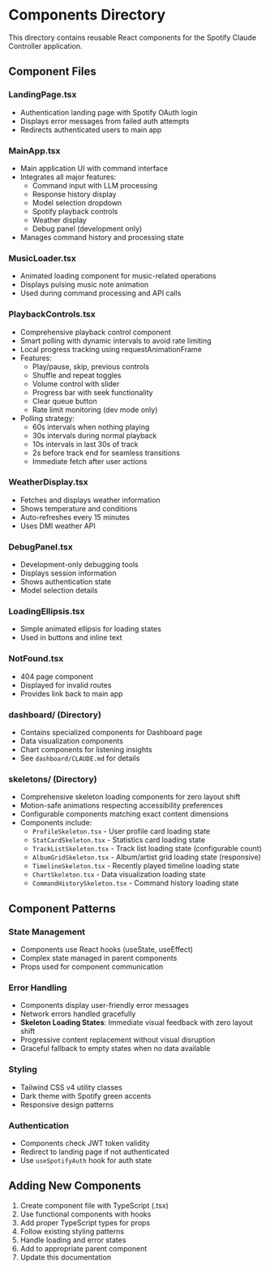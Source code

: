 # Components Directory

This directory contains reusable React components for the Spotify Claude Controller application.

## Component Files

### LandingPage.tsx
- Authentication landing page with Spotify OAuth login
- Displays error messages from failed auth attempts
- Redirects authenticated users to main app

### MainApp.tsx
- Main application UI with command interface
- Integrates all major features:
  - Command input with LLM processing
  - Response history display
  - Model selection dropdown
  - Spotify playback controls
  - Weather display
  - Debug panel (development only)
- Manages command history and processing state

### MusicLoader.tsx
- Animated loading component for music-related operations
- Displays pulsing music note animation
- Used during command processing and API calls

### PlaybackControls.tsx
- Comprehensive playback control component
- Smart polling with dynamic intervals to avoid rate limiting
- Local progress tracking using requestAnimationFrame
- Features:
  - Play/pause, skip, previous controls
  - Shuffle and repeat toggles
  - Volume control with slider
  - Progress bar with seek functionality
  - Clear queue button
  - Rate limit monitoring (dev mode only)
- Polling strategy:
  - 60s intervals when nothing playing
  - 30s intervals during normal playback
  - 10s intervals in last 30s of track
  - 2s before track end for seamless transitions
  - Immediate fetch after user actions

### WeatherDisplay.tsx
- Fetches and displays weather information
- Shows temperature and conditions
- Auto-refreshes every 15 minutes
- Uses DMI weather API

### DebugPanel.tsx
- Development-only debugging tools
- Displays session information
- Shows authentication state
- Model selection details

### LoadingEllipsis.tsx
- Simple animated ellipsis for loading states
- Used in buttons and inline text

### NotFound.tsx
- 404 page component
- Displayed for invalid routes
- Provides link back to main app

### dashboard/ (Directory)
- Contains specialized components for Dashboard page
- Data visualization components
- Chart components for listening insights
- See `dashboard/CLAUDE.md` for details

### skeletons/ (Directory)
- Comprehensive skeleton loading components for zero layout shift
- Motion-safe animations respecting accessibility preferences
- Configurable components matching exact content dimensions
- Components include:
  - `ProfileSkeleton.tsx` - User profile card loading state
  - `StatCardSkeleton.tsx` - Statistics card loading state
  - `TrackListSkeleton.tsx` - Track list loading state (configurable count)
  - `AlbumGridSkeleton.tsx` - Album/artist grid loading state (responsive)
  - `TimelineSkeleton.tsx` - Recently played timeline loading state
  - `ChartSkeleton.tsx` - Data visualization loading state
  - `CommandHistorySkeleton.tsx` - Command history loading state

## Component Patterns

### State Management
- Components use React hooks (useState, useEffect)
- Complex state managed in parent components
- Props used for component communication

### Error Handling
- Components display user-friendly error messages
- Network errors handled gracefully
- **Skeleton Loading States**: Immediate visual feedback with zero layout shift
- Progressive content replacement without visual disruption
- Graceful fallback to empty states when no data available

### Styling
- Tailwind CSS v4 utility classes
- Dark theme with Spotify green accents
- Responsive design patterns

### Authentication
- Components check JWT token validity
- Redirect to landing page if not authenticated
- Use `useSpotifyAuth` hook for auth state

## Adding New Components

1. Create component file with TypeScript (.tsx)
2. Use functional components with hooks
3. Add proper TypeScript types for props
4. Follow existing styling patterns
5. Handle loading and error states
6. Add to appropriate parent component
7. Update this documentation